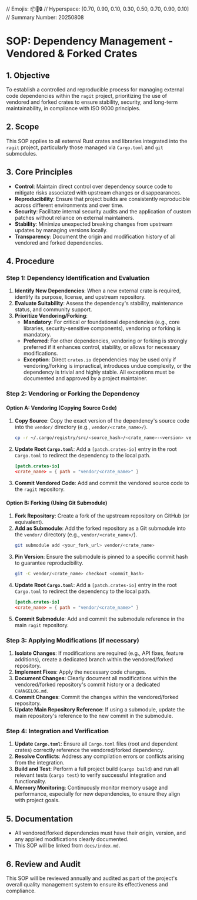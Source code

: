 // Emojis: 📦🍴🔒
// Hyperspace: [0.70, 0.90, 0.10, 0.30, 0.50, 0.70, 0.90, 0.10]
// Summary Number: 20250808

# SOP: Dependency Management - Vendored & Forked Crates

## 1. Objective
To establish a controlled and reproducible process for managing external code dependencies within the `ragit` project, prioritizing the use of vendored and forked crates to ensure stability, security, and long-term maintainability, in compliance with ISO 9000 principles.

## 2. Scope
This SOP applies to all external Rust crates and libraries integrated into the `ragit` project, particularly those managed via `Cargo.toml` and `git` submodules.

## 3. Core Principles
- **Control**: Maintain direct control over dependency source code to mitigate risks associated with upstream changes or disappearances.
- **Reproducibility**: Ensure that project builds are consistently reproducible across different environments and over time.
- **Security**: Facilitate internal security audits and the application of custom patches without reliance on external maintainers.
- **Stability**: Minimize unexpected breaking changes from upstream updates by managing versions locally.
- **Transparency**: Document the origin and modification history of all vendored and forked dependencies.

## 4. Procedure

### Step 1: Dependency Identification and Evaluation
1.  **Identify New Dependencies**: When a new external crate is required, identify its purpose, license, and upstream repository.
2.  **Evaluate Suitability**: Assess the dependency's stability, maintenance status, and community support.
3.  **Prioritize Vendoring/Forking**:
    -   **Mandatory**: For critical or foundational dependencies (e.g., core libraries, security-sensitive components), vendoring or forking is mandatory.
    -   **Preferred**: For other dependencies, vendoring or forking is strongly preferred if it enhances control, stability, or allows for necessary modifications.
    -   **Exception**: Direct `crates.io` dependencies may be used only if vendoring/forking is impractical, introduces undue complexity, or the dependency is trivial and highly stable. All exceptions must be documented and approved by a project maintainer.

### Step 2: Vendoring or Forking the Dependency

#### Option A: Vendoring (Copying Source Code)
1.  **Copy Source**: Copy the exact version of the dependency's source code into the `vendor/` directory (e.g., `vendor/<crate_name>/`).
    ```bash
    cp -r ~/.cargo/registry/src/<source_hash>/<crate_name>-<version> vendor/<crate_name>
    ```
2.  **Update Root `Cargo.toml`**: Add a `[patch.crates-io]` entry in the root `Cargo.toml` to redirect the dependency to the local path.
    ```toml
    [patch.crates-io]
    <crate_name> = { path = "vendor/<crate_name>" }
    ```
3.  **Commit Vendored Code**: Add and commit the vendored source code to the `ragit` repository.

#### Option B: Forking (Using Git Submodule)
1.  **Fork Repository**: Create a fork of the upstream repository on GitHub (or equivalent).
2.  **Add as Submodule**: Add the forked repository as a Git submodule into the `vendor/` directory (e.g., `vendor/<crate_name>/`).
    ```bash
    git submodule add <your_fork_url> vendor/<crate_name>
    ```
3.  **Pin Version**: Ensure the submodule is pinned to a specific commit hash to guarantee reproducibility.
    ```bash
    git -C vendor/<crate_name> checkout <commit_hash>
    ```
4.  **Update Root `Cargo.toml`**: Add a `[patch.crates-io]` entry in the root `Cargo.toml` to redirect the dependency to the local path.
    ```toml
    [patch.crates-io]
    <crate_name> = { path = "vendor/<crate_name>" }
    ```
5.  **Commit Submodule**: Add and commit the submodule reference in the main `ragit` repository.

### Step 3: Applying Modifications (if necessary)
1.  **Isolate Changes**: If modifications are required (e.g., API fixes, feature additions), create a dedicated branch within the vendored/forked repository.
2.  **Implement Fixes**: Apply the necessary code changes.
3.  **Document Changes**: Clearly document all modifications within the vendored/forked repository's commit history or a dedicated `CHANGELOG.md`.
4.  **Commit Changes**: Commit the changes within the vendored/forked repository.
5.  **Update Main Repository Reference**: If using a submodule, update the main repository's reference to the new commit in the submodule.

### Step 4: Integration and Verification
1.  **Update `Cargo.toml`**: Ensure all `Cargo.toml` files (root and dependent crates) correctly reference the vendored/forked dependency.
2.  **Resolve Conflicts**: Address any compilation errors or conflicts arising from the integration.
3.  **Build and Test**: Perform a full project build (`cargo build`) and run all relevant tests (`cargo test`) to verify successful integration and functionality.
4.  **Memory Monitoring**: Continuously monitor memory usage and performance, especially for new dependencies, to ensure they align with project goals.

## 5. Documentation
- All vendored/forked dependencies must have their origin, version, and any applied modifications clearly documented.
- This SOP will be linked from `docs/index.md`.

## 6. Review and Audit
This SOP will be reviewed annually and audited as part of the project's overall quality management system to ensure its effectiveness and compliance.
